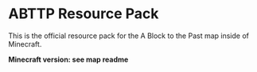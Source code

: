 # ABTTP Resource Pack
This is the official resource pack for the A Block to the Past map inside of Minecraft.

**Minecraft version: see map readme**
